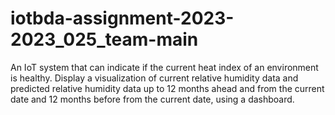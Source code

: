 # iotbda-assignment-2023-2023_025_team-main
An IoT system that can indicate if the current heat index of an environment is healthy. Display a visualization of current relative humidity data and predicted relative humidity data up to 12 months ahead and from the current date and 12 months before from the current date, using a dashboard.
